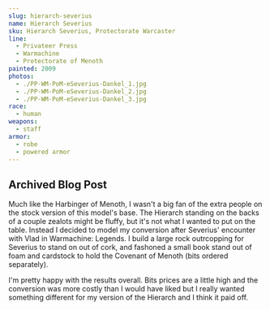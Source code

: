 ```yaml
---
slug: hierarch-severius
name: Hierarch Severius
sku: Hierarch Severius, Protectorate Warcaster
line:
  - Privateer Press
  - Warmachine
  - Protectorate of Menoth
painted: 2009
photos:
  - ./PP-WM-PoM-eSeverius-Dankel_1.jpg
  - ./PP-WM-PoM-eSeverius-Dankel_2.jpg
  - ./PP-WM-PoM-eSeverius-Dankel_3.jpg
race:
  - human
weapons:
  - staff
armor:
  - robe
  - powered armor
---
```


## Archived Blog Post

Much like the Harbinger of Menoth, I wasn't a big fan of the extra people on the stock version of this model's base. The Hierarch standing on the backs of a couple zealots might be fluffy, but it's not what I wanted to put on the table. Instead I decided to model my conversion after Severius' encounter with Vlad in Warmachine: Legends. I build a large rock outrcopping for Severius to stand on out of cork, and fashoned a small book stand out of foam and cardstock to hold the Covenant of Menoth (bits ordered separately).

I'm pretty happy with the results overall. Bits prices are a little high and the conversion was more costly than I would have liked but I really wanted something different for my version of the Hierarch and I think it paid off.

